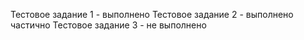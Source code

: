 Тестовое задание 1 - выполнено
Тестовое задание 2 - выполнено частично
Тестовое задание 3 - не выполнено
